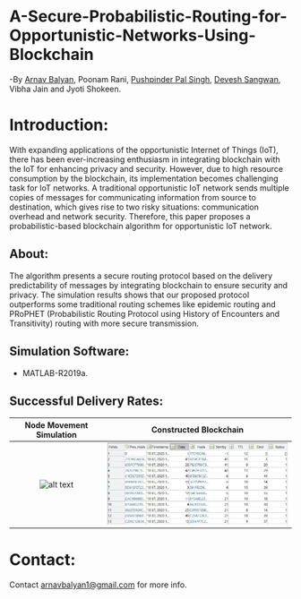 # A-Secure-Probabilistic-Routing-for-Opportunistic-Networks-Using-Blockchain
-By [Arnav Balyan](https://github.com/ArnavBalyan), Poonam Rani, [Pushpinder Pal Singh](https://github.com/pushpinderpalsingh), [Devesh Sangwan](https://github.com/deveshsangwan), Vibha Jain and Jyoti Shokeen.
# Introduction:
With expanding applications of the opportunistic Internet of Things (IoT), there has been ever-increasing enthusiasm
in integrating blockchain with the IoT for enhancing privacy
and security. However, due to high resource consumption by
the blockchain, its implementation becomes challenging task for
IoT networks. A traditional opportunistic IoT network sends
multiple copies of messages for communicating information from
source to destination, which gives rise to two risky situations:
communication overhead and network security. Therefore, this
paper proposes a probabilistic-based blockchain algorithm for
opportunistic IoT network. 
## About:
The algorithm presents a secure
routing protocol based on the delivery predictability of messages
by integrating blockchain to ensure security and privacy. The
simulation results shows that our proposed protocol outperforms
some traditional routing schemes like epidemic routing and
PRoPHET (Probabilistic Routing Protocol using History of Encounters and Transitivity) routing with more secure transmission.
## Simulation Software:
 * MATLAB-R2019a.
## Successful Delivery Rates:
Node Movement Simulation             |  Constructed Blockchain
:-------------------------:|:-------------------------:
![alt text](https://github.com/ArnavBalyan/A-Secure-Probabilistic-Routing-for-Opportunistic-Networks-Using-Blockchain/blob/master/results/gif/sim1.gif)  |  <img src= "https://github.com/ArnavBalyan/A-Secure-Probabilistic-Routing-for-Opportunistic-Networks-Using-Blockchain/blob/master/results/Capture12.JPG" width = 425px>
# Contact:
Contact [arnavbalyan1@gmail.com](mailto:arnavbalyan1@gmail.com) for more info.
